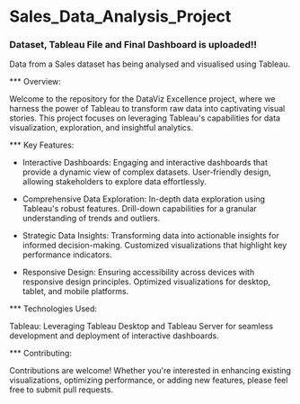 # Sales_Data_Analysis_Project
### Dataset, Tableau File and Final Dashboard is uploaded!!
Data from a Sales dataset has being analysed and visualised using Tableau.

*** Overview:

Welcome to the repository for the DataViz Excellence project, where we harness the power of Tableau to transform raw data into captivating visual stories. This project focuses on leveraging Tableau's capabilities for data visualization, exploration, and insightful analytics.

*** Key Features:

-  Interactive Dashboards:
Engaging and interactive dashboards that provide a dynamic view of complex datasets. User-friendly design, allowing stakeholders to explore data effortlessly.

-  Comprehensive Data Exploration:
In-depth data exploration using Tableau's robust features. Drill-down capabilities for a granular understanding of trends and outliers.

-  Strategic Data Insights:
Transforming data into actionable insights for informed decision-making. Customized visualizations that highlight key performance indicators.

-  Responsive Design:
Ensuring accessibility across devices with responsive design principles. Optimized visualizations for desktop, tablet, and mobile platforms.

*** Technologies Used:

Tableau: Leveraging Tableau Desktop and Tableau Server for seamless development and deployment of interactive dashboards.

*** Contributing:

Contributions are welcome! Whether you're interested in enhancing existing visualizations, optimizing performance, or adding new features, please feel free to submit pull requests. 
